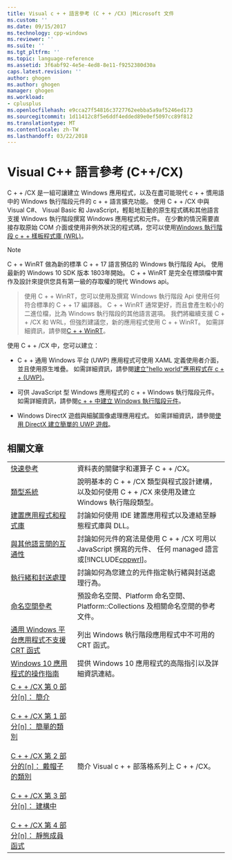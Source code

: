 ```yaml
---
title: Visual c + + 語言參考 (C + + /CX) |Microsoft 文件
ms.custom: ''
ms.date: 09/15/2017
ms.technology: cpp-windows
ms.reviewer: ''
ms.suite: ''
ms.tgt_pltfrm: ''
ms.topic: language-reference
ms.assetid: 3f6abf92-4e5e-4ed8-8e11-f9252380d30a
caps.latest.revision: ''
author: ghogen
ms.author: ghogen
manager: ghogen
ms.workload:
- cplusplus
ms.openlocfilehash: e9cca27f54816c3727762eebba5a9af5246ed173
ms.sourcegitcommit: 1d11412c8f5e6ddf4edded89e0ef5097cc89f812
ms.translationtype: MT
ms.contentlocale: zh-TW
ms.lasthandoff: 03/22/2018
---
```

# <a name="visual-c-language-reference-ccx"></a>Visual C++ 語言參考 (C++/CX)

C + + /CX 是一組可讓建立 Windows 應用程式，以及在盡可能現代 c + + 慣用語中的 Windows 執行階段元件的 c + + 語言擴充功能。 使用 C + + /CX 中與 Visual C#、 Visual Basic 和 JavaScript，輕鬆地互動的原生程式碼和其他語言支援 Windows 執行階段撰寫 Windows 應用程式和元件。 在少數的情況需要直接存取原始 COM 介面或使用非例外狀況的程式碼，您可以使用[Windows 執行階段 c + + 樣板程式庫 (WRL)](../windows/windows-runtime-cpp-template-library-wrl.md)。

> [!NOTE]
> C + + WinRT 做為新的標準 C + + 17 語言預估的 Windows 執行階段 Api。 使用最新的 Windows 10 SDK 版本 1803年開始。 C + + WinRT 是完全在標頭檔中實作及設計來提供您具有第一級的存取權的現代 Windows api。

> 使用 C + + WinRT，您可以使用及撰寫 Windows 執行階段 Api 使用任何符合標準的 C + + 17 編譯器。 C + + WinRT 通常更好，而且會產生較小的二進位檔，比為 Windows 執行階段的其他語言選項。 我們將繼續支援 C + + /CX 和 WRL，但強烈建議您，新的應用程式使用 C + + WinRT。 如需詳細資訊，請參閱[C + + WinRT](https://docs.microsoft.com/windows/uwp/cpp-and-winrt-apis/index)。


使用 C + + /CX 中，您可以建立：

- C + + 通用 Windows 平台 (UWP) 應用程式可使用 XAML 定義使用者介面，並且使用原生堆疊。 如需詳細資訊，請參閱[建立"hello world"應用程式在 c + + (UWP)](/windows/uwp/get-started/create-a-basic-windows-10-app-in-cpp)。

- 可供 JavaScript 型 Windows 應用程式的 c + + Windows 執行階段元件。 如需詳細資訊，請參閱[c + + 中建立 Windows 執行階段元件](/windows/uwp/winrt-components/creating-windows-runtime-components-in-cpp)。

- Windows DirectX 遊戲與細膩圖像處理應用程式。 如需詳細資訊，請參閱[使用 DirectX 建立簡單的 UWP 遊戲](/windows/uwp/gaming/tutorial--create-your-first-metro-style-directx-game)。

## <a name="related-articles"></a>相關文章

|||
|-|-|
|[快速參考](../cppcx/quick-reference-c-cx.md)|資料表的關鍵字和運算子 C + + /CX。|
|[類型系統](../cppcx/type-system-c-cx.md)|說明基本的 C + + /CX 類型與程式設計建構，以及如何使用 C + + /CX 來使用及建立 Windows 執行階段類型。|
|[建置應用程式和程式庫](../cppcx/building-apps-and-libraries-c-cx.md)|討論如何使用 IDE 建置應用程式以及連結至靜態程式庫與 DLL。|
|[與其他語言間的互通性](../cppcx/interoperating-with-other-languages-c-cx.md)|討論如何元件的寫法是使用 C + + /CX 可用以 JavaScript 撰寫的元件、 任何 managed 語言或[!INCLUDE[cppwrl](../cppcx/includes/cppwrl-md.md)]。|
|[執行緒和封送處理](../cppcx/threading-and-marshaling-c-cx.md)|討論如何為您建立的元件指定執行緒與封送處理行為。|
|[命名空間參考](../cppcx/namespaces-reference-c-cx.md)|預設命名空間、Platform 命名空間、Platform::Collections 及相關命名空間的參考文件。|
|[通用 Windows 平台應用程式不支援 CRT 函式](../cppcx/crt-functions-not-supported-in-universal-windows-platform-apps.md)|列出 Windows 執行階段應用程式中不可用的 CRT 函式。|
|[Windows 10 應用程式的操作指南](http://msdn.microsoft.com/library/windows/apps/xaml/mt244352.aspx)|提供 Windows 10 應用程式的高階指引以及詳細資訊連結。|
|[C + + /CX 第 0 部分\[n\]： 簡介](https://blogs.msdn.microsoft.com/vcblog/2012/08/29/ccx-part-0-of-n-an-introduction/)<br /><br />[C + + /CX 第 1 部分\[n\]： 簡單的類別](https://blogs.msdn.microsoft.com/vcblog/2012/09/05/ccx-part-1-of-n-a-simple-class/)<br /><br />[C + + /CX 第 2 部分的\[n\]： 戴帽子的類別](https://blogs.msdn.microsoft.com/vcblog/2012/09/17/ccx-part-2-of-n-types-that-wear-hats/)<br /><br />[C + + /CX 第 3 部分\[n\]： 建構中](https://blogs.msdn.microsoft.com/vcblog/2012/10/05/ccx-part-3-of-n-under-construction/)<br /><br />[C + + /CX 第 4 部分\[n\]： 靜態成員函式](https://blogs.msdn.microsoft.com/vcblog/2012/10/19/ccx-part-4-of-n-static-member-functions/)|簡介 Visual c + + 部落格系列上 C + + /CX。|
